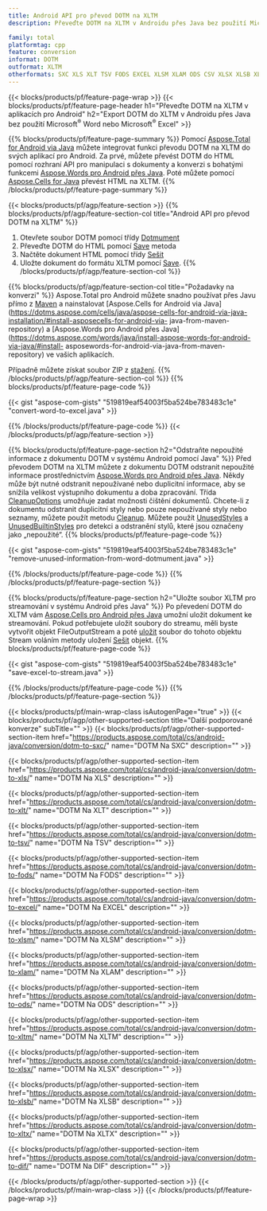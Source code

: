 ```yaml
---
title: Android API pro převod DOTM na XLTM
description: Převeďte DOTM na XLTM v Androidu přes Java bez použití Microsoft Word nebo Microsoft Excel

family: total
platformtag: cpp
feature: conversion
informat: DOTM
outformat: XLTM
otherformats: SXC XLS XLT TSV FODS EXCEL XLSM XLAM ODS CSV XLSX XLSB XLTX DIF
---
```

{{< blocks/products/pf/feature-page-wrap >}}
{{< blocks/products/pf/feature-page-header h1="Převeďte DOTM na XLTM v aplikacích pro Android" h2="Export DOTM do XLTM v Androidu přes Java bez použití Microsoft<sup>&reg;</sup> Word nebo Microsoft<sup>&reg;</sup> Excel" >}}

{{% blocks/products/pf/feature-page-summary %}}
Pomocí [Aspose.Total for Android via Java](https://products.aspose.com/total/android-java/) můžete integrovat funkci převodu DOTM na XLTM do svých aplikací pro Android. Za prvé, můžete převést DOTM do HTML pomocí rozhraní API pro manipulaci s dokumenty a konverzi s bohatými funkcemi [Aspose.Words pro Android přes Java](https://products.aspose.com/words/android-java/). Poté můžete pomocí [Aspose.Cells for Java](https://products.aspose.com/cells/android-java/) převést HTML na XLTM. 
{{% /blocks/products/pf/feature-page-summary  %}}

{{< blocks/products/pf/agp/feature-section >}}
{{% blocks/products/pf/agp/feature-section-col title="Android API pro převod DOTM na XLTM" %}}
1. Otevřete soubor DOTM pomocí třídy [Dotmument](https://reference.aspose.com/words/java/com.aspose.words/Dotmument)
2. Převeďte DOTM do HTML pomocí [Save](https://reference.aspose.com/words/java/com.aspose.words/Dotmument#save(java.lang.String,com.aspose.words.SaveOptions) ) metoda
3. Načtěte dokument HTML pomocí třídy [Sešit](https://reference.aspose.com/cells/java/com.aspose.cells/Workbook)
4. Uložte dokument do formátu XLTM pomocí [Save](https://reference.aspose.com/cells/java/com.aspose.cells/workbook#save(java.lang.String,%20com.aspose.cells.SaveOptions)).
{{% /blocks/products/pf/agp/feature-section-col %}}

{{% blocks/products/pf/agp/feature-section-col title="Požadavky na konverzi" %}}
Aspose.Total pro Android můžete snadno používat přes Javu přímo z [Maven](https://repository.aspose.com/webapp/#/artifacts/browse/tree/General/repo/com/aspose/aspose-total) a nainstalovat [Aspose.Cells for Android via Java](https://dotms.aspose.com/cells/java/aspose-cells-for-android-via-java-installation/#install-asposecells-for-android-via- java-from-maven-repository) a [Aspose.Words pro Android přes Java](https://dotms.aspose.com/words/java/install-aspose-words-for-android-via-java/#install- asposewords-for-android-via-java-from-maven-repository) ve vašich aplikacích.

Případně můžete získat soubor ZIP z [stažení](https://releases.aspose.comtotal/androidjava).
{{% /blocks/products/pf/agp/feature-section-col %}}
{{% blocks/products/pf/feature-page-code %}}

{{< gist "aspose-com-gists" "519819eaf54003f5ba524be783483c1e" "convert-word-to-excel.java" >}}



{{% /blocks/products/pf/feature-page-code %}}
{{< /blocks/products/pf/agp/feature-section >}}

{{% blocks/products/pf/feature-page-section  h2="Odstraňte nepoužité informace z dokumentu DOTM v systému Android pomocí Java" %}}
Před převodem DOTM na XLTM můžete z dokumentu DOTM odstranit nepoužité informace prostřednictvím [Aspose.Words pro Android přes Java](https://products.aspose.com/words/android-java/). Někdy může být nutné odstranit nepoužívané nebo duplicitní informace, aby se snížila velikost výstupního dokumentu a doba zpracování. Třída [CleanupOptions](https://reference.aspose.com/words/java/com.aspose.words/CleanupOptions) umožňuje zadat možnosti čištění dokumentů. Chcete-li z dokumentu odstranit duplicitní styly nebo pouze nepoužívané styly nebo seznamy, můžete použít metodu [Cleanup](https://reference.aspose.com/words/java/com.aspose.words/Dotmument#cleanup()). Můžete použít [UnusedStyles](https://reference.aspose.com/words/java/com.aspose.words/cleanupoptions#UnusedStyles) a [UnusedBuiltinStyles](https://reference.aspose.com/words/java/com.aspose.words/cleanupoptions#UnusedBuiltinStyles) pro detekci a odstranění stylů, které jsou označeny jako „nepoužité“.
{{% blocks/products/pf/feature-page-code %}}

{{< gist "aspose-com-gists" "519819eaf54003f5ba524be783483c1e" "remove-unused-information-from-word-dotmument.java" >}}

{{% /blocks/products/pf/feature-page-code  %}}
{{% /blocks/products/pf/feature-page-section %}}

{{% blocks/products/pf/feature-page-section  h2="Uložte soubor XLTM pro streamování v systému Android přes Java" %}}
Po převedení DOTM do XLTM vám [Aspose.Cells pro Android přes Java](https://products.aspose.com/cells/android-java/) umožní uložit dokument ke streamování. Pokud potřebujete uložit soubory do streamu, měli byste vytvořit objekt FileOutputStream a poté [uložit](https://reference.aspose.com/cells/java/com.aspose.cells/workbook#save(java.io.OutputStream,%20com.aspose.cells.SaveOptions)) soubor do tohoto objektu Stream voláním metody uložení [Sešit](https://reference.aspose.com/cells/java/com.aspose.cells/Workbook) objekt.
{{% blocks/products/pf/feature-page-code %}}

{{< gist "aspose-com-gists" "519819eaf54003f5ba524be783483c1e" "save-excel-to-stream.java" >}}

{{% /blocks/products/pf/feature-page-code  %}}
{{% /blocks/products/pf/feature-page-section %}}

{{< blocks/products/pf/main-wrap-class isAutogenPage="true" >}}
{{< blocks/products/pf/agp/other-supported-section title="Další podporované konverze" subTitle="" >}}
{{< blocks/products/pf/agp/other-supported-section-item href="https://products.aspose.com/total/cs/android-java/conversion/dotm-to-sxc/" name="DOTM Na SXC" description="" >}}

{{< blocks/products/pf/agp/other-supported-section-item href="https://products.aspose.com/total/cs/android-java/conversion/dotm-to-xls/" name="DOTM Na XLS" description="" >}}

{{< blocks/products/pf/agp/other-supported-section-item href="https://products.aspose.com/total/cs/android-java/conversion/dotm-to-xlt/" name="DOTM Na XLT" description="" >}}

{{< blocks/products/pf/agp/other-supported-section-item href="https://products.aspose.com/total/cs/android-java/conversion/dotm-to-tsv/" name="DOTM Na TSV" description="" >}}

{{< blocks/products/pf/agp/other-supported-section-item href="https://products.aspose.com/total/cs/android-java/conversion/dotm-to-fods/" name="DOTM Na FODS" description="" >}}

{{< blocks/products/pf/agp/other-supported-section-item href="https://products.aspose.com/total/cs/android-java/conversion/dotm-to-excel/" name="DOTM Na EXCEL" description="" >}}

{{< blocks/products/pf/agp/other-supported-section-item href="https://products.aspose.com/total/cs/android-java/conversion/dotm-to-xlsm/" name="DOTM Na XLSM" description="" >}}

{{< blocks/products/pf/agp/other-supported-section-item href="https://products.aspose.com/total/cs/android-java/conversion/dotm-to-xlam/" name="DOTM Na XLAM" description="" >}}

{{< blocks/products/pf/agp/other-supported-section-item href="https://products.aspose.com/total/cs/android-java/conversion/dotm-to-ods/" name="DOTM Na ODS" description="" >}}

{{< blocks/products/pf/agp/other-supported-section-item href="https://products.aspose.com/total/cs/android-java/conversion/dotm-to-xltm/" name="DOTM Na XLTM" description="" >}}

{{< blocks/products/pf/agp/other-supported-section-item href="https://products.aspose.com/total/cs/android-java/conversion/dotm-to-xlsx/" name="DOTM Na XLSX" description="" >}}

{{< blocks/products/pf/agp/other-supported-section-item href="https://products.aspose.com/total/cs/android-java/conversion/dotm-to-xlsb/" name="DOTM Na XLSB" description="" >}}

{{< blocks/products/pf/agp/other-supported-section-item href="https://products.aspose.com/total/cs/android-java/conversion/dotm-to-xltx/" name="DOTM Na XLTX" description="" >}}

{{< blocks/products/pf/agp/other-supported-section-item href="https://products.aspose.com/total/cs/android-java/conversion/dotm-to-dif/" name="DOTM Na DIF" description="" >}}


{{< /blocks/products/pf/agp/other-supported-section >}}
{{< /blocks/products/pf/main-wrap-class >}}
{{< /blocks/products/pf/feature-page-wrap >}}